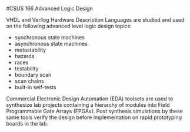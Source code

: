 #CSUS 166 Advanced Logic Design

VHDL and Verilog Hardware Description Languages are studied and used on the following advanced level logic design topics: 
- synchronous state machines
- asynchronous state machines
- metastability
- hazards
- races
- testability
- boundary scan
- scan chains
- built-in self-tests

Commercial Electronic Design Automation (EDA) toolsets are used to synthesize lab projects containing a hierarchy of modules into Field Programmable Gate Arrays (FPGAs).
Post synthesis simulations by these same tools verify the design before implementation on rapid prototyping boards in the lab.
